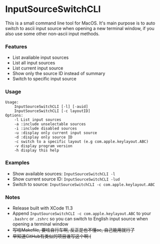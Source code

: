 # InputSourceSwitchCLI
This is a small command line tool for MacOS. It's main purpose is to auto switch to ascii input source when opening a new terminal window, if you also use some other non-ascii input methods.  

### Features
* List avaliable input sources
* List all input sources
* List current input source
* Show only the source ID instead of summary
* Switch to specific input source

### Usage
```
Usage:
	InputSourceSwitchCLI [-l] [-auid]
	InputSourceSwitchCLI [-c layoutID]
Options:
	-l List input sources
	-a :include unselectable sources
	-i :include disabled sources
	-u :display only current input source
	-d :display only source ID
	-c switch to a specific layout (e.g com.apple.keylayout.ABC)
	-v display program version
	-h display this help
```

### Examples  
* Show available sources: `InputSourceSwitchCLI -l`
* Show current source ID: `InputSourceSwitchCLI -lud`
* Switch to source: `InputSourceSwitchCLI -c com.apple.keylayout.ABC`

### Notes
* Release built with XCode 11.3
* Append `InputSourceSwitchCLI -c com.apple.keylayout.ABC` to your `.bashrc` or `.zshrc` so you can switch to English input source when opening a terminal window
* ~~写啥Makefile, 要啥自行车啊, 反正是也不懂oc, 自己能用就行了~~
* ~~早知道GitHub有类似的项目谁写这个啊:(~~
